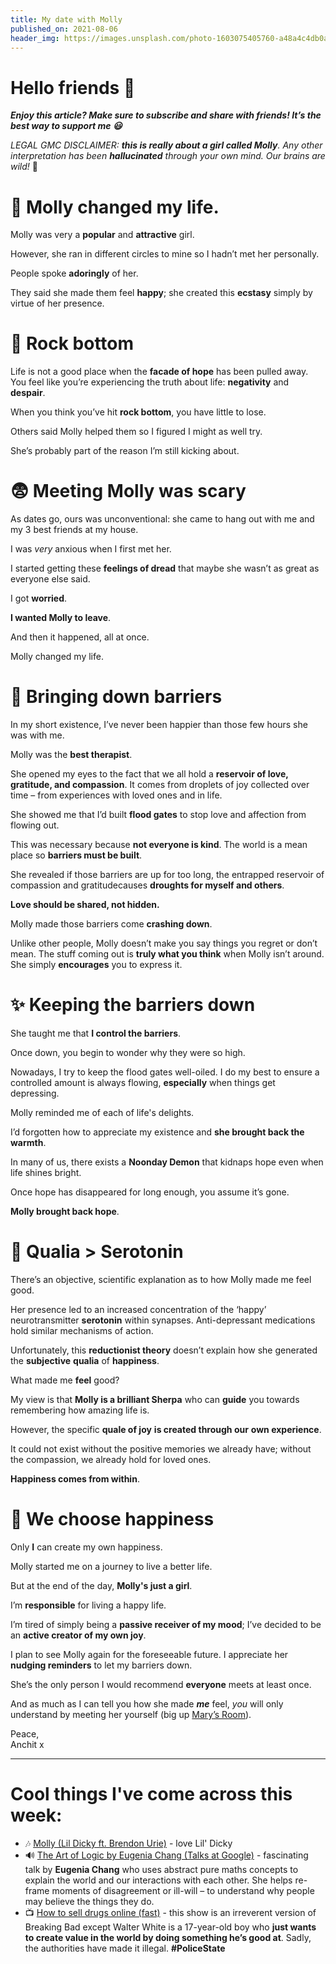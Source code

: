 ```yaml
---
title: My date with Molly
published_on: 2021-08-06
header_img: https://images.unsplash.com/photo-1603075405760-a48a4c4db0ab?crop=entropy&cs=tinysrgb&fit=max&fm=jpg&ixid=MnwxMTc3M3wwfDF8c2VhcmNofDZ8fGJsaXNzfGVufDB8fHx8MTYyODI4MzE5Nw&ixlib=rb-1.2.1&q=80&w=2000
---
```


Hello friends 💙
===============

***Enjoy this article? Make sure to subscribe and share with friends! It’s the best way to support me 😃***

*LEGAL GMC DISCLAIMER: **this is really about a girl called Molly**. Any other interpretation has been **hallucinated** through your own mind. Our brains are wild!* 🧠

🔅 Molly changed my life.
========================

Molly was very a **popular** and **attractive** girl.

However, she ran in different circles to mine so I hadn’t met her personally.

People spoke **adoringly** of her.

They said she made them feel **happy**; she created this **ecstasy** simply by virtue of her presence.

🗻 Rock bottom
=============

Life is not a good place when the **facade of hope** has been pulled away. You feel like you’re experiencing the truth about life: **negativity** and **despair**.

When you think you’ve hit **rock bottom**, you have little to lose.

Others said Molly helped them so I figured I might as well try.

She’s probably part of the reason I’m still kicking about.

😨 Meeting Molly was scary
=========================

As dates go, ours was unconventional: she came to hang out with me and my 3 best friends at my house.

I was *very* anxious when I first met her.

I started getting these **feelings of dread** that maybe she wasn’t as great as everyone else said.

I got **worried**.

**I wanted Molly to leave**.

And then it happened, all at once.

Molly changed my life.

🚧 Bringing down barriers
========================

In my short existence, I’ve never been happier than those few hours she was with me.

Molly was the **best therapist**.

She opened my eyes to the fact that we all hold a **reservoir of love, gratitude, and compassion**. It comes from droplets of joy collected over time – from experiences with loved ones and in life.

She showed me that I’d built **flood gates** to stop love and affection from flowing out.

This was necessary because **not everyone is kind**. The world is a mean place so **barriers must be built**.

She revealed if those barriers are up for too long, the entrapped reservoir of compassion and gratitudecauses **droughts for myself and others**.

**Love should be shared, not hidden.**

Molly made those barriers come **crashing down**.

Unlike other people, Molly doesn’t make you say things you regret or don’t mean. The stuff coming out is **truly what you think** when Molly isn’t around. She simply **encourages** you to express it.

✨ Keeping the barriers down
===========================

She taught me that **I control the barriers**.

Once down, you begin to wonder why they were so high.

Nowadays, I try to keep the flood gates well-oiled. I do my best to ensure a controlled amount is always flowing, **especially** when things get depressing.

Molly reminded me of each of life's delights.

I’d forgotten how to appreciate my existence and **she brought back the warmth**.

In many of us, there exists a **Noonday Demon** that kidnaps hope even when life shines bright.

Once hope has disappeared for long enough, you assume it’s gone.

**Molly brought back hope**.

🔬 Qualia > Serotonin
====================

There’s an objective, scientific explanation as to how Molly made me feel good.

Her presence led to an increased concentration of the ‘happy’ neurotransmitter **serotonin** within synapses. Anti-depressant medications hold similar mechanisms of action.

Unfortunately, this **reductionist theory** doesn’t explain how she generated the **subjective** **qualia** of **happiness**.

What made me **feel** good?

My view is that **Molly is a brilliant Sherpa** who can **guide** you towards remembering how amazing life is. 

However, the specific **quale of joy** **is created through our** **own experience**.

It could not exist without the positive memories we already have; without the compassion, we already hold for loved ones.

**Happiness comes from within**.

💊 We choose happiness
=====================

Only **I** can create my own happiness.

Molly started me on a journey to live a better life.

But at the end of the day, **Molly's just a girl**.

I’m **responsible** for living a happy life.

I’m tired of simply being a **passive receiver of my mood**; I’ve decided to be an **active creator of my own joy**.

I plan to see Molly again for the foreseeable future. I appreciate her **nudging reminders** to let my barriers down.

She’s the only person I would recommend **everyone** meets at least once.

And as much as I can tell you how she made ***me*** feel, *you* will only understand by meeting her yourself (big up [Mary’s Room](__GHOST_URL__/4-considering-the-qualia-of-human-life/)).

Peace,  
Anchit x



---

Cool things I've come across this week:
=======================================

* 🎶 [Molly (Lil Dicky ft. Brendon Urie)](https://www.youtube.com/watch?v=UZkVqLjGM_I) - love Lil' Dicky
* 🔊 [The Art of Logic by Eugenia Chang (Talks at Google)](https://open.spotify.com/episode/3mqVTdNtSjCMfOo1bUhga3?si=oQGVMgqtRKiCoa9k6EhS8A&dl_branch=1) - fascinating talk by **Eugenia Chang** who uses abstract pure maths concepts to explain the world and our interactions with each other. She helps re-frame moments of disagreement or ill-will – to understand why people may believe the things they do.
* 📺 [How to sell drugs online (fast)](https://www.netflix.com/search?q=how%20to%20sell%20drugs&jbv=80218448) - this show is an irreverent version of Breaking Bad except Walter White is a 17-year-old boy who **just wants to create value in the world by doing something he’s good at**. Sadly, the authorities have made it illegal. **#PoliceState**
